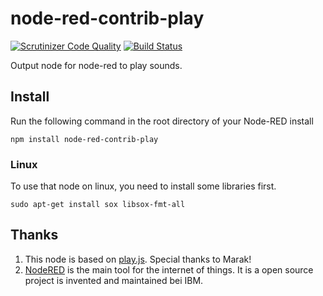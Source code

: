 # node-red-contrib-play

[![Scrutinizer Code Quality](https://scrutinizer-ci.com/g/programmerqeu/node-red-contrib-play/badges/quality-score.png?b=master)](https://scrutinizer-ci.com/g/programmerqeu/node-red-contrib-play/?branch=master)
[![Build Status](https://scrutinizer-ci.com/g/programmerqeu/node-red-contrib-play/badges/build.png?b=master)](https://scrutinizer-ci.com/g/programmerqeu/node-red-contrib-play/build-status/master)

Output node for node-red  to play sounds.

## Install

Run the following command in the root directory of your Node-RED install

```
npm install node-red-contrib-play
```

### Linux

To use that node on linux, you need to install some libraries first.

```
sudo apt-get install sox libsox-fmt-all
```

## Thanks

1.  This node is based on [play.js](https://www.npmjs.com/package/say). Special thanks to Marak!
2.  [NodeRED](nodered.org) is the main tool for the internet of things. It is a open source project is invented and maintained bei IBM.
